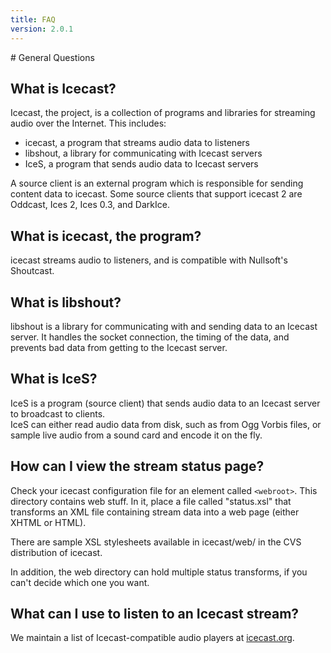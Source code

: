 ```yaml
---
title: FAQ
version: 2.0.1
---
```


<article markdown="1">
# General Questions

## What is Icecast?
Icecast, the project, is a collection of programs and libraries for streaming audio over the Internet. This includes:
*	icecast, a program that streams audio data to listeners
*	libshout, a library for communicating with Icecast servers
*	IceS, a program that sends audio data to Icecast servers

A source client is an external program which is responsible for sending content data to icecast. Some source clients that
support icecast 2 are Oddcast, Ices 2, Ices 0.3, and DarkIce.

## What is icecast, the program?
icecast streams audio to listeners, and is compatible with Nullsoft's Shoutcast.

## What is libshout?
libshout is a library for communicating with and sending data to an Icecast server. It handles the socket connection,
the timing of the data, and prevents bad data from getting to the Icecast server.

## What is IceS?
IceS is a program (source client) that sends audio data to an Icecast server to broadcast to clients.  
IceS can either read audio data from disk, such as from Ogg Vorbis files, or sample live audio from a sound card and encode
it on the fly.

## How can I view the stream status page?
Check your icecast configuration file for an element called `<webroot>`. This directory contains web stuff. In it, place a file called "status.xsl" that transforms an XML file containing stream data into a web page (either XHTML or HTML).  
  
There are sample XSL stylesheets available in icecast/web/ in the CVS distribution of icecast.  
  
In addition, the web directory can hold multiple status transforms, if you can't decide which one you want.  

## What can I use to listen to an Icecast stream?
We maintain a list of Icecast-compatible audio players at [icecast.org](http://www.icecast.org/).
</article>
